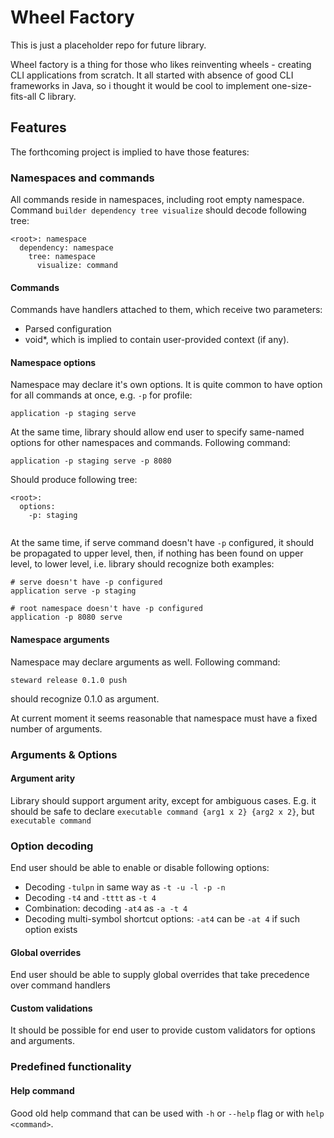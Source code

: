 # Wheel Factory

This is just a placeholder repo for future library.

Wheel factory is a thing for those who likes reinventing wheels -
creating CLI applications from scratch. It all started with absence of
good CLI frameworks in Java, so i thought it would be cool to implement 
one-size-fits-all C library.

## Features

The forthcoming project is implied to have those features:

### Namespaces and commands

All commands reside in namespaces, including root empty namespace.
Command `builder dependency tree visualize` should decode following 
tree:

```
<root>: namespace
  dependency: namespace
    tree: namespace
      visualize: command
```

#### Commands

Commands have handlers attached to them, which receive two parameters:

- Parsed configuration
- void*, which is implied to contain user-provided context (if any).

#### Namespace options

Namespace may declare it's own options. It is quite common to have 
option for all commands at once, e.g. `-p` for profile:

```
application -p staging serve
```

At the same time, library should allow end user to specify same-named
options for other namespaces and commands. Following command:

```
application -p staging serve -p 8080
```

Should produce following tree:

```
<root>:
  options:
    -p: staging
  
```

At the same time, if serve command doesn't have `-p` configured, it 
should be propagated to upper level, then, if nothing has been found on 
upper level, to lower level, i.e. library should recognize both 
examples:

```
# serve doesn't have -p configured
application serve -p staging

# root namespace doesn't have -p configured
application -p 8080 serve
```

#### Namespace arguments

Namespace may declare arguments as well. Following command:

```
steward release 0.1.0 push
```

should recognize 0.1.0 as argument.

At current moment it seems reasonable that namespace must have a fixed 
number of arguments.

### Arguments & Options

#### Argument arity

Library should support argument arity, except for ambiguous cases. E.g.
it should be safe to declare `executable command {arg1 x 2} {arg2 x 2}`, 
but `executable command`

### Option decoding

End user should be able to enable or disable following options:

- Decoding `-tulpn` in same way as `-t -u -l -p -n` 
- Decoding `-t4` and `-tttt` as `-t 4`
- Combination: decoding `-at4` as `-a -t 4`
- Decoding multi-symbol shortcut options: `-at4` can be `-at 4` if such
option exists

#### Global overrides

End user should be able to supply global overrides that take precedence
over command handlers

#### Custom validations

It should be possible for end user to provide custom validators for 
options and arguments.

### Predefined functionality

#### Help command

Good old help command that can be used with `-h` or `--help` flag or
with `help <command>`.